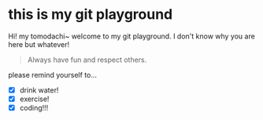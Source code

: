 # this is my git playground
Hi! my tomodachi~ welcome to my git playground. I don't know why you are here but whatever!
> Always have fun and respect others.

please remind yourself to... 
-[x] drink water!
-[x] exercise!
-[x] coding!!!
